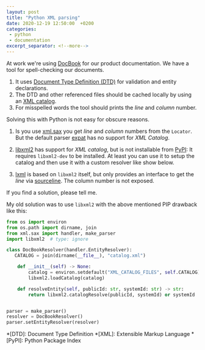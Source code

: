 ```yaml
---
layout: post
title: "Python XML parsing"
date: 2020-12-19 12:50:00  +0200
categories:
 - python
 - documentation
excerpt_separator: <!--more-->
---
```


At work we're using [DocBook](https://tdg.docbook.org/) for our product documentation.
We have a tool for spell-checking our documents.

1. It uses [Document Type Definition (DTD)](https://wiki.selfhtml.org/wiki/XML/DTD) for validation and entity declarations.
2. The DTD and other referenced files should be cached locally by using an [XML catalog](http://www.sagehill.net/docbookxsl/WriteCatalog.html).
2. For misspelled words the tool should prints the *line* and *column* number.

Solving this with Python is not easy for obscure reasons.

<!--more-->

1. Is you use [xml.sax](https://docs.python.org/3/library/xml.sax.html) you get *line* and *column* numbers from the `Locator`.
   But the default parser [expat](https://docs.python.org/3/library/pyexpat.html) has no support for *XML Catalog*.

2. [libxml2](http://xmlsoft.org/catalog.html) has support for *XML catalog*, but is not installable from [PyPI](https://pypi.org/project/libxml2-python3/): It requires `libxml2-dev` to be installed.
   At least you can use it to setup the catalog and then use it with a custom resolver like show below.

3. [lxml](https://lxml.de/) is based on `libxml2` itself, but only provides an interface to get the *line* via [sourceline](https://lxml.de/apidoc/lxml.etree.html#lxml.etree._Element.sourceline).
   The column number is not exposed.

If you find a solution, please tell me.

My old solution was to use `libxml2` with the above mentioned PIP drawback like this:

```python
from os import environ
from os.path import dirname, join
from xml.sax import handler, make_parser
import libxml2  # type: ignore

class DocBookResolver(handler.EntityResolver):
   CATALOG = join(dirname(__file__), "catalog.xml")

    def __init__(self) -> None:
        catalog = environ.setdefault("XML_CATALOG_FILES", self.CATALOG)
        libxml2.loadCatalog(catalog)

    def resolveEntity(self, publicId: str, systemId: str) -> str:
        return libxml2.catalogResolve(publicId, systemId) or systemId


parser = make_parser()
resolver = DocBookResolver()
parser.setEntityResolver(resolver)
```

*[DTD]: Document Type Definition
*[XML]: Extensible Markup Language
*[PyPI]: Python Package Index
